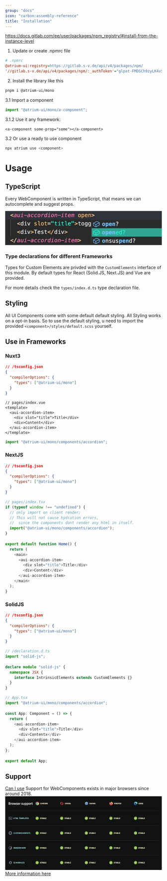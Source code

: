 ```yaml
---
group: "docs"
icon: "carbon:assembly-reference"
title: "Installation"
---
```


https://docs.gitlab.com/ee/user/packages/npm_registry/#install-from-the-instance-level

1. Update or create .npmrc file

```ini
# .npmrc
@atrium-ui:registry=https://gitlab.s-v.de/api/v4/packages/npm/
'//gitlab.s-v.de/api/v4/packages/npm/:_authToken'="glpat-FMDSCh9zyLK4vS6kd4JB"
```

2. Install the library like this

```bash
pnpm i @atrium-ui/mono
```

3.1 Import a component

```typescript
import "@atrium-ui/mono/a-component";
```

3.1.2 Use it any framework:

```tsx
<a-component some-prop="some"></a-component>
```

3.2 Or use a ready to use component

```bash
npx atrium use <component>
```

# Usage

## TypeScript

Every WebComponent is written in TypeScript, that means we can autocomplete and suggest props.

![proptype.jpg](./images/proptype.jpg)

### Type declarations for different Frameworks

Types for Custom Elements are privded with the `CustomElements` interface of this module.
By default types for React (Solid.JS, Next.JS) and Vue are provided.

For more details check the `types/index.d.ts` type declaration file.

## Styling

All UI Components come with some default default styling. All Styling works on a opt-in basis.
So to use the default styling, u need to import the provided `<component>/styles/default.scss` yourself.

## Use in Frameworks

### Nuxt3

```json
// /tsconfig.json
{
  "compilerOptions": {
    "types": ["@atrium-ui/mono"]
  }
}
```

```vue
// pages/index.vue
<template>
  <aui-accordion-item>
    <div slot="title">Title</div>
    <div>Content</div>
  </aui-accordion-item>
</template>
```

```typescript
import "@atrium-ui/mono/components/accordion";
```

### NextJS

```json
// /tsconfig.json
{
  "compilerOptions": {
    "types": ["@atrium-ui/mono"]
  }
}
```

```typescript
// pages/index.tsx
if (typeof window !== "undefined") {
  // only import on client render;
  // This will not cause hydration errors,
  //  since the components dont render any html in itself.
  import("@atrium-ui/mono/components/accordion");
}

export default function Home() {
  return (
    <main>
      <aui-accordion-item>
        <div slot="title">Title</div>
        <div>Content</div>
      </aui-accordion-item>
    </main>
  );
}
```

### SolidJS

```json
// /tsconfig.json
{
  "compilerOptions": {
    "types": ["@atrium-ui/mono"]
  }
}
```

```typescript
// /declaration.d.ts
import "solid-js";

declare module "solid-js" {
  namespace JSX {
    interface IntrinsicElements extends CustomElements {}
  }
}
```

```typescript
// App.tsx
import "@atrium-ui/mono/components/accordion";

const App: Component = () => {
  return (
    <aui-accordion-item>
      <div slot="title">Title</div>
      <div>Contentx</div>
    </aui-accordion-item>
  );
};

export default App;
```

## Support

[Can I use](https://caniuse.com/mdn-api_window_customelements)
Support for WebComponents exists in major browsers since around 2018.
![Support table](./images/support.jpg)
[More information here](https://www.webcomponents.org/)
